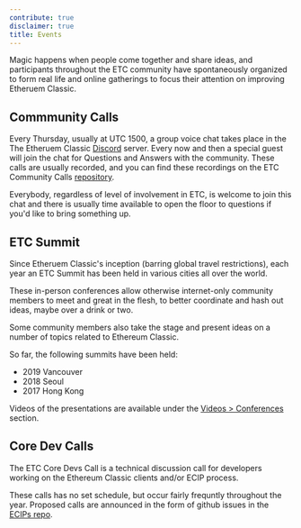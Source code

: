 ```yaml
---
contribute: true
disclaimer: true
title: Events
---
```


Magic happens when people come together and share ideas, and participants throughout the ETC community have spontaneously organized to form real life and online gatherings to focus their attention on improving Etheruem Classic.

## Commmunity Calls

Every Thursday, usually at UTC 1500, a group voice chat takes place in the The Etheruem Classic [Discord](https://ethereumclassic.org/discord) server. Every now and then a special guest will join the chat for Questions and Answers with the community. These calls are usually recorded, and you can find these recordings on the ETC Community Calls [repository](https://github.com/ethereumclassic/community-calls).

Everybody, regardless of level of involvement in ETC, is welcome to join this chat and there is usually time available to open the floor to questions if you'd like to bring something up.

## ETC Summit

Since Etheruem Classic's inception (barring global travel restrictions), each year an ETC Summit has been held in various cities all over the world.

These in-person conferences allow otherwise internet-only community members to meet and great in the flesh, to better coordinate and hash out ideas, maybe over a drink or two.

Some community members also take the stage and present ideas on a number of topics related to Ethereum Classic.

So far, the following summits have been held:

- 2019 Vancouver
- 2018 Seoul
- 2017 Hong Kong

Videos of the presentations are available under the [Videos > Conferences](/videos/conferences) section.

## Core Dev Calls

The ETC Core Devs Call is a technical discussion call for developers working on the Ethereum Classic clients and/or ECIP process.

These calls has no set schedule, but occur fairly frequntly throughout the year. Proposed calls are announced in the form of github issues in the [ECIPs repo](https://github.com/ethereumclassic/ECIPs/issues?q=is%3Aissue+Devs+Call).

